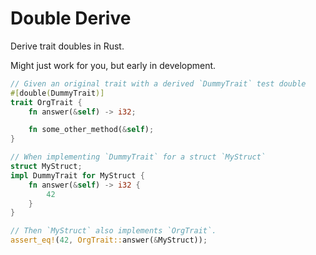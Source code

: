 # Double Derive

Derive trait doubles in Rust.

Might just work for you, but early in development.

```rust
// Given an original trait with a derived `DummyTrait` test double
#[double(DummyTrait)]
trait OrgTrait {
    fn answer(&self) -> i32;

    fn some_other_method(&self);
}

// When implementing `DummyTrait` for a struct `MyStruct`
struct MyStruct;
impl DummyTrait for MyStruct {
    fn answer(&self) -> i32 {
        42
    }
}

// Then `MyStruct` also implements `OrgTrait`.
assert_eq!(42, OrgTrait::answer(&MyStruct));
```